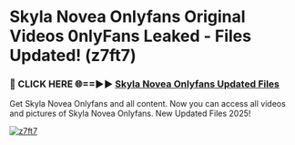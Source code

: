 # Skyla Novea Onlyfans Original Videos 0nlyFans Leaked - Files Updated! (z7ft7)

<h3>🔴 CLICK HERE 🌐==►► <a href="https://tinyurl.com/3hn5wdd3" rel="nofollow">Skyla Novea Onlyfans Updated Files</a></h3>

Get Skyla Novea Onlyfans and all content. Now you can access all videos and pictures of Skyla Novea Onlyfans. New Updated Files 2025!

[![z7ft7](https://i.imgur.com/4HnBqBT.gif)](https://tinyurl.com/3hn5wdd3)
